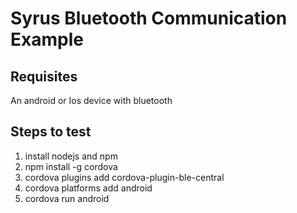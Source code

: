 # Syrus Bluetooth Communication Example


## Requisites
An android or Ios device with bluetooth


## Steps to test 
1. install nodejs and npm
2. npm install -g cordova
3. cordova plugins add cordova-plugin-ble-central
3. cordova platforms add android
4. cordova run android
